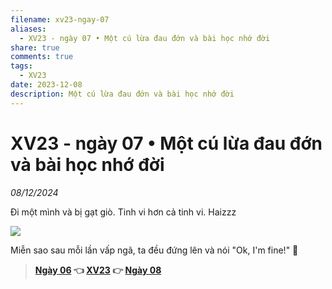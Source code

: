 ```yaml
---
filename: xv23-ngay-07
aliases:
  - XV23 - ngày 07 • Một cú lừa đau đớn và bài học nhớ đời
share: true
comments: true
tags:
  - XV23
date: 2023-12-08
description: Một cú lừa đau đớn và bài học nhớ đời
---
```

# XV23 - ngày 07 • Một cú lừa đau đớn và bài học nhớ đời  
*08/12/2024*  
  
Đi một mình và bị gạt giò. Tinh vi hơn cả tinh vi. Haizzz  
  
![](https://i.imgur.com/k9TQdC1.jpeg)  
  
Miễn sao sau mỗi lần vấp ngã, ta đều đứng lên và nói "Ok, I'm fine!" 💪  
  
> **[Ngày 06](./xv23-ngay-06.md) 👈 [XV23](./xuyen-viet-2023.md) 👉 [Ngày 08](./xv23-ngay-08.md)**